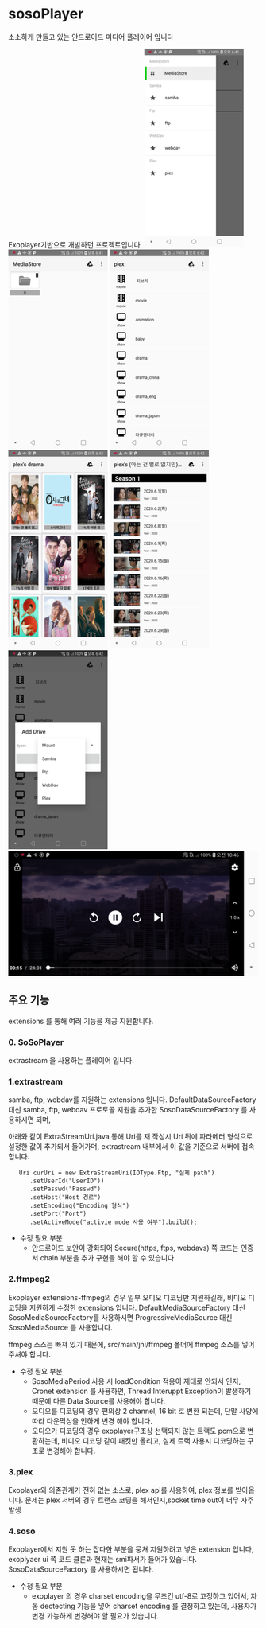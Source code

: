 # sosoPlayer

소소하게 만들고 있는 안드로이드 미디어 플레이어 입니다

Exoplayer기반으로 개발하던 프로젝트입니다. 
![ex_screenshot](./image/0.png) ![ex_screenshot](./image/1.png)
![ex_screenshot](./image/3.png) ![ex_screenshot](./image/4.png) ![ex_screenshot](./image/5.png)
![ex_screenshot](./image/6.png) ![ex_screenshot](./image/7.png)

## 주요 기능
extensions 를 통해 여러 기능을 제공 지원합니다.
 
### 0. SoSoPlayer
 extrastream 을 사용하는 플레이어 입니다.


### 1.extrastream 
samba, ftp, webdav를 지원하는 extensions 입니다.
DefaultDataSourceFactory 대신  samba, ftp, webdav 프로토콜 지원을 추가한  SosoDataSourceFactory 를 사용하시면 되며,
 
아래와 같이 ExtraStreamUri.java 통해 Uri를 재 작성시 Uri 뒤에 파라메터 형식으로 설정한 값이 추가되서 들어가며, 
extrastream 내부에서 이 값을 기준으로 서버에 접속합니다.

~~~
   Uri curUri = new ExtraStreamUri(IOType.Ftp, "실제 path")
      .setUserId("UserID"))
      .setPasswd("Passwd")
      .setHost("Host 경로")
      .setEncoding("Encoding 형식")
      .setPort("Port")
      .setActiveMode("activie mode 사용 여부").build();
~~~
 

- 수정 필요 부분
   * 안드로이드 보안이 강화되어 Secure(https, ftps, webdavs) 쪽 코드는 인증서 chain 부분을 추가 구현을 해야 할 수 있습니다.

### 2.ffmpeg2 
Exoplayer  extensions-ffmpeg의 경우 일부 오디오 디코딩만 지원하길래, 비디오 디코딩을 지원하게 수정한 extensions 입니다.
DefaultMediaSourceFactory 대신 SosoMediaSourceFactory를 사용하시면 ProgressiveMediaSource 대신 SosoMediaSource 를 사용합니다.

ffmpeg 소스는 빠져 있기 때문에, 
src/main/jni/ffmpeg 폴더에 ffmpeg 소스를 넣어주셔야 합니다.


* 수정 필요 부분
   * SosoMediaPeriod 사용 시 loadCondition 적용이 제대로 안되서 인지, Cronet extension 를 사용하면, Thread Interuppt Exception이 발생하기 때문에 다른 Data Source를 사용해야 합니다.
   * 오디오를 디코딩의 경우 편의상 2 channel, 16 bit 로 변환 되는데, 단말 사양에 따라 다운믹싱을 안하게 변경 해야 합니다.
   * 오디오가 디코딩의 경우 exoplayer구조상 선택되지 않는 트랙도 pcm으로 변환하는데, 비디오 디코딩 같이 패킷만 올리고, 실제 트랙 사용시 디코딩하는 구조로 변경해야 합니다.

### 3.plex 
Exoplayer와 의존관계가 전혀 없는 소스로,  plex api를 사용하여, plex 정보를 받아옵니다. 
문제는 plex 서버의 경우 트랜스 코딩을 해서인지,socket time out이 너무 자주 발생

### 4.soso
Exoplayer에서 지원 못 하는 잡다한 부분을 뭉쳐 지원하려고 넣은 extension 입니다, exoplyaer ui 쪽 코드 클론과 
현재는 smi파서가 들어가 있습니다. SosoDataSourceFactory 를 사용하시면 됩니다. 

* 수정 필요 부분
   * exoplayer 의 경우 charset encoding을 무조건 utf-8로 고정하고 있어서, 자동 dectecting 기능을 넣어 charset encoding 를 결정하고 있는데,
   사용자가 변경 가능하게 변경해야 할 필요가 있습니다. 

